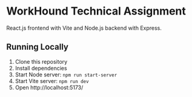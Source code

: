 # WorkHound Technical Assignment

React.js frontend with Vite and Node.js backend with Express.

## Running Locally
1. Clone this repository
2. Install dependencies
3. Start Node server: `npm run start-server`
4. Start Vite server: `npm run dev`
5. Open http://localhost:5173/

